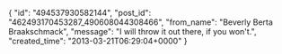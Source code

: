  {
   "id": "494537930582144",
   "post_id": "462493170453287_490608044308466",
   "from_name": "Beverly Berta Braakschmack",
   "message": "I will throw it out there, if you won't.",
   "created_time": "2013-03-21T06:29:04+0000"
 }

